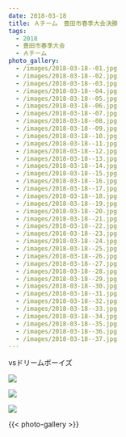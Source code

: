 ```yaml
---
date: 2018-03-18
title: Ａチーム　豊田市春季大会決勝
tags:
  - 2018
  - 豊田市春季大会
  - Ａチーム
photo_gallery:
  - /images/2018-03-18--01.jpg
  - /images/2018-03-18--02.jpg
  - /images/2018-03-18--03.jpg
  - /images/2018-03-18--04.jpg
  - /images/2018-03-18--05.jpg
  - /images/2018-03-18--06.jpg
  - /images/2018-03-18--07.jpg
  - /images/2018-03-18--08.jpg
  - /images/2018-03-18--09.jpg
  - /images/2018-03-18--10.jpg
  - /images/2018-03-18--11.jpg
  - /images/2018-03-18--12.jpg
  - /images/2018-03-18--13.jpg
  - /images/2018-03-18--14.jpg
  - /images/2018-03-18--15.jpg
  - /images/2018-03-18--16.jpg
  - /images/2018-03-18--17.jpg
  - /images/2018-03-18--18.jpg
  - /images/2018-03-18--19.jpg
  - /images/2018-03-18--20.jpg
  - /images/2018-03-18--21.jpg
  - /images/2018-03-18--22.jpg
  - /images/2018-03-18--23.jpg
  - /images/2018-03-18--24.jpg
  - /images/2018-03-18--25.jpg
  - /images/2018-03-18--26.jpg
  - /images/2018-03-18--27.jpg
  - /images/2018-03-18--28.jpg
  - /images/2018-03-18--29.jpg
  - /images/2018-03-18--30.jpg
  - /images/2018-03-18--31.jpg
  - /images/2018-03-18--32.jpg
  - /images/2018-03-18--33.jpg
  - /images/2018-03-18--34.jpg
  - /images/2018-03-18--35.jpg
  - /images/2018-03-18--36.jpg
  - /images/2018-03-18--37.jpg
---
```


vsドリームボーイズ

![](/images/2018-03-18--main-01.jpg)

![](/images/2018-03-18--main-02.jpg)

![](/images/2018-03-18--main-03.jpg)

{{< photo-gallery >}}
